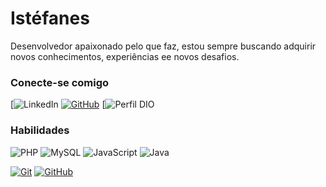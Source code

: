 # Istéfanes

Desenvolvedor apaixonado pelo que faz, estou sempre buscando adquirir novos conhecimentos, experiências ee novos desafios.

### Conecte-se comigo

[![LinkedIn](https://www.linkedin.com/in/istefanes/)
[![GitHub](https://img.shields.io/badge/GitHub-100000?style=for-the-badge&logo=github&logoColor=white)](https://github.com/istefanes)
[![Perfil DIO](https://www.dio.me/users/rn12_istefanes/)

### Habilidades

![PHP](https://img.shields.io/badge/PHP-000?style=for-the-badge&logo=php&logoColor=white)
![MySQL](https://img.shields.io/badge/MySQL-00000F?style=for-the-badge&logo=mysql&logoColor=white)
![JavaScript](https://img.shields.io/badge/JavaScript-000?style=for-the-badge&logo=javascript&logoColor=30A3DC)
![Java](https://img.shields.io/badge/java-%23000.svg?style=for-the-badge&logo=openjdk&logoColor=white)

[![Git](https://img.shields.io/badge/Git-000?style=for-the-badge&logo=git&logoColor=E94D5F)](https://git-scm.com/doc)
[![GitHub](https://img.shields.io/badge/GitHub-000?style=for-the-badge&logo=github&logoColor=30A3DC)](https://docs.github.com/)
